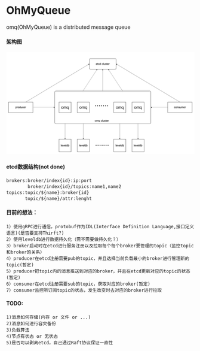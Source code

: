 # OhMyQueue
omq(OhMyQueue) is a distributed message queue

#### 架构图
   ![image](./doc/arch.png)

#### etcd数据结构(not done)
    brokers:broker/index{id}:ip:port
            broker/index{id}/topics:name1,name2
    topics:topic/${name}:broker{id}
           topic/${name}/attr:lenght


#### 目前的想法：
    1）使用gRPC进行通信，protobuf作为IDL(Interface Definition Language,接口定义语言)(是否要支持Thirft?)
    2）使用leveldb进行数据持久化（需不需要做持久化？）
    3）broker启动时在etcd进行服务注册以及拉取每个每个broker要管理的topic（监控topic和broker的关系）
    4）producer在etcd注册需要pub的topic，并且选择当前负载最小的broker进行管理新的topic(暂定)
    5）producer把topic内的消息推送到对应的broker，并且在etcd更新对应的topic的状态(暂定)
    6）consumer在etcd注册需要sub的topic，获取对应的broker(暂定)
    7）consumer监控所订阅topic的状态，发生改变时去对应的broker进行拉取

#### TODO:
    1)消息如何存储(内存 or 文件 or ...)
    2)消息如何进行容灾备份
    3)负载算法
    4)节点有状态 or 无状态
    5)是否可以剥离etcd，自己通过Raft协议保证一直性